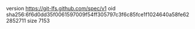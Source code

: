 version https://git-lfs.github.com/spec/v1
oid sha256:6f6d0dd35f0061597009f54ff305797c3f6c85fce1f1024640a58fe622852711
size 7153
